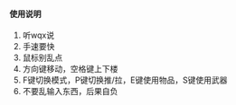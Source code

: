 #### 使用说明

1.  听wqx说
2.  手速要快
3.  鼠标别乱点
4.  方向键移动，空格键上下楼
5.  F键切换模式，P键切换推/拉，E键使用物品，S键使用武器
6.  不要乱输入东西，后果自负
